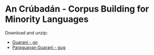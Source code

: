 # An Crúbadán - Corpus Building for Minority Languages 

Download and unzip:
- [Guaraní - gn](http://crubadan.org/files/gn.zip)
- [Paraguayan Guaraní - gug](http://crubadan.org/files/gug.zip)


